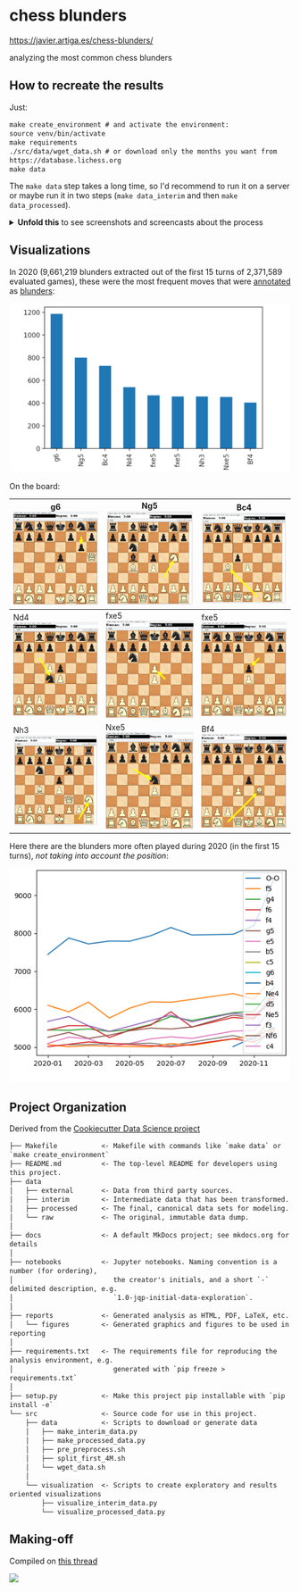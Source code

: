 chess blunders
==============================
https://javier.artiga.es/chess-blunders/

analyzing the most common chess blunders

## How to recreate the results

Just:

```
make create_environment # and activate the environment:
source venv/bin/activate
make requirements
./src/data/wget_data.sh # or download only the months you want from https://database.lichess.org
make data
```

The `make data` step takes a long time, so I'd recommend to run it on a server or maybe run it in two steps (`make data_interim` and then `make data_processed`).


<details>
<summary><b>Unfold this</b> to see screenshots and screencasts about the process</summary>

<h2 id="-download-and-filter-only-evaluated-games">- Download and filter only evaluated games</h2>
<p><a href="https://asciinema.org/a/421249"><img src="https://asciinema.org/a/421249.svg" alt="asciicast"></a></p>
<h4 id="all-data-only-the-first-4m-evaluated-games-for-each-month-in-2020-and-2021-has-been-processed-but-that-s-enough-">All data (only the first 4M evaluated games for each month in 2020 and 2021 has been    processed, but that's enough):</h4>
<p><a href="https://mastodon.social/@jartigag/106364603081282594"><img src="https://files.mastodon.social/media_attachments/files/106/364/592/647/904/077/original/409a5f27f47aa91b.png" alt=""></a></p>
<h2 id="-preprocess-get-blunders-parallelizing-1m-per-core-">- Preprocess: get blunders (parallelizing 1M per core)</h2>
<p>At now, this step requires manual intervention:</p>
<pre><code>./src/<span class="hljs-title">data</span>/split_first_4M.sh
<span class="hljs-comment"># manually, fix the end and beginning of each file, so the pgn keeps a correct format</span>
</code></pre><p><a href="https://mastodon.social/@jartigag/106325214993618150"><img src="https://files.mastodon.social/media_attachments/files/106/325/214/686/169/487/original/c5d7d06fd10299a1.png" alt=""></a></p>
<h4 id="resulting-interim-data">Resulting interim data</h4>
<p><a href="https://asciinema.org/a/414643"><img src="https://asciinema.org/a/414643.svg" alt="asciicast"></a></p>
<h2 id="-aggregate-and-visualize-most-common-blunders">- Aggregate and visualize most common blunders</h2>
<p>I should integrate this in <code>src/visualization/</code>, but until then:</p>
<pre><code><span class="hljs-built_in">cd</span> notebooks
jupyter-notebook
</code></pre><p>and open the notebook, or just:</p>
<pre><code><span class="hljs-keyword">cd</span> notebooks
<span class="hljs-keyword">python</span> <span class="hljs-number">1.0</span>-jartigag-explore_interim_data/<span class="hljs-number">1.0</span>-jartigag-explore_interim_data.<span class="hljs-keyword">py</span>
</code></pre><p>but in that case matplotlib commands must be adapted in order to save the figures.</p>

</details>

## Visualizations

In 2020 (9,661,219 blunders extracted out of the first 15 turns of 2,371,589 evaluated games), these were the most frequent moves that were [annotated](https://en.wikipedia.org/wiki/Numeric_Annotation_Glyphs) as [blunders](https://python-chess.readthedocs.io/en/latest/pgn.html?highlight=blunder#chess.pgn.NAG_BLUNDER):

![](reports/figures/blunders_by_total_size_2020.png)

On the board:

| g6 ![](reports/figures/blunders_2020_in_board/1-g6.png) | Ng5 ![](reports/figures/blunders_2020_in_board/2-Ng5.png) | Bc4 ![](reports/figures/blunders_2020_in_board/3-Bc4.png) |
|-------------------------------------------------------|------------------------------------------------------|------------------------------------------------------|
| Nd4 ![](reports/figures/blunders_2020_in_board/4-Nd4.png) | fxe5 ![](reports/figures/blunders_2020_in_board/5-fxe5.png) | fxe5 ![](reports/figures/blunders_2020_in_board/6-fxe5.png) |
| Nh3 ![](reports/figures/blunders_2020_in_board/7-Nh3.png) | Nxe5 ![](reports/figures/blunders_2020_in_board/8-Nxe5.png) | Bf4 ![](reports/figures/blunders_2020_in_board/9-Bf4.png) |

Here there are the blunders more often played during 2020 (in the first 15 turns), *not taking into account the position*:

![](reports/figures/blunders_evolution_2020.png)

Project Organization
------------

Derived from the [Cookiecutter Data Science project](https://github.com/jartigag/cookiecutter-data-science)

```
├── Makefile           <- Makefile with commands like `make data` or `make create_environment`
├── README.md          <- The top-level README for developers using this project.
├── data
│   ├── external       <- Data from third party sources.
│   ├── interim        <- Intermediate data that has been transformed.
│   ├── processed      <- The final, canonical data sets for modeling.
│   └── raw            <- The original, immutable data dump.
│
├── docs               <- A default MkDocs project; see mkdocs.org for details
│
├── notebooks          <- Jupyter notebooks. Naming convention is a number (for ordering),
│                         the creator's initials, and a short `-` delimited description, e.g.
│                         `1.0-jqp-initial-data-exploration`.
│
├── reports            <- Generated analysis as HTML, PDF, LaTeX, etc.
│   └── figures        <- Generated graphics and figures to be used in reporting
│
├── requirements.txt   <- The requirements file for reproducing the analysis environment, e.g.
│                         generated with `pip freeze > requirements.txt`
│
├── setup.py           <- Make this project pip installable with `pip install -e`
└── src                <- Source code for use in this project.
    ├── data           <- Scripts to download or generate data
    │   ├── make_interim_data.py
    │   ├── make_processed_data.py
    │   ├── pre_preprocess.sh
    │   ├── split_first_4M.sh
    │   └── wget_data.sh
    │
    └── visualization  <- Scripts to create exploratory and results oriented visualizations
        ├── visualize_interim_data.py
        └── visualize_processed_data.py

```

## Making-off

Compiled on [this thread](https://mastodon.social/@jartigag/107328492983995678)

![](https://files.mastodon.social/media_attachments/files/107/328/483/891/239/296/original/8843e708f5db9bce.png)
